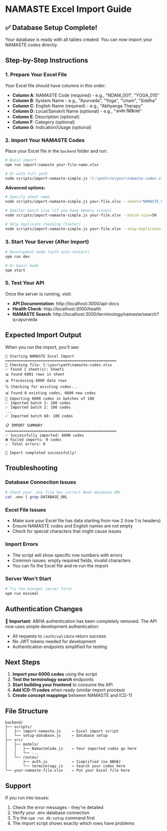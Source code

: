 # NAMASTE Excel Import Guide

## ✅ Database Setup Complete!

Your database is ready with all tables created. You can now import your NAMASTE codes directly.

## Step-by-Step Instructions

### 1. Prepare Your Excel File

Your Excel file should have columns in this order:
- **Column A**: NAMASTE Code (required) - e.g., "NDAM_001", "YOGA_015"
- **Column B**: System Name - e.g., "Ayurveda", "Yoga", "Unani", "Siddha"
- **Column C**: English Name (required) - e.g., "Abhyanga Therapy"
- **Column D**: Local/Sanskrit Name (optional) - e.g., "अभ्यंग चिकित्सा"
- **Column E**: Description (optional)
- **Column F**: Category (optional)
- **Column G**: Indication/Usage (optional)

### 2. Import Your NAMASTE Codes

Place your Excel file in the `backend` folder and run:

```bash
# Basic import
npm run import:namaste your-file-name.xlsx

# Or with full path
node scripts/import-namaste-simple.js "C:\path\to\your\namaste-codes.xlsx"
```

**Advanced options:**
```bash
# Specify sheet name
node scripts/import-namaste-simple.js your-file.xlsx --sheet="NAMASTE_Codes"

# Smaller batch size (if you have memory issues)
node scripts/import-namaste-simple.js your-file.xlsx --batch-size=50

# Skip duplicate checking (faster)
node scripts/import-namaste-simple.js your-file.xlsx --skip-duplicates
```

### 3. Start Your Server (After Import)

```bash
# Development mode (with auto-restart)
npm run dev

# Or basic mode
npm start
```

### 5. Test Your API

Once the server is running, visit:
- **API Documentation**: http://localhost:3000/api-docs
- **Health Check**: http://localhost:3000/health
- **NAMASTE Search**: http://localhost:3000/terminology/namaste/search?q=ayurveda

## Expected Import Output

When you run the import, you'll see:

```
🚀 Starting NAMASTE Excel Import
==================================================
📂 Checking file: C:\your\path\namaste-codes.xlsx
✅ Found 1 sheet(s): Sheet1
📊 Found 6001 rows in sheet
📊 Processing 6000 data rows
🔍 Checking for existing codes...
📊 Found 0 existing codes, 6000 new codes
🔄 Importing 6000 codes in batches of 100
✅ Imported batch 1: 100 codes
✅ Imported batch 2: 100 codes
...
✅ Imported batch 60: 100 codes

📋 IMPORT SUMMARY
==================================================
✅ Successfully imported: 6000 codes
❌ Failed imports: 0 codes
⚠️  Total errors: 0

🎉 Import completed successfully!
```

## Troubleshooting

### Database Connection Issues
```bash
# Check your .env file has correct Neon database URL
cat .env | grep DATABASE_URL
```

### Excel File Issues
- Make sure your Excel file has data starting from row 2 (row 1 is headers)
- Ensure NAMASTE codes and English names are not empty
- Check for special characters that might cause issues

### Import Errors
- The script will show specific row numbers with errors
- Common issues: empty required fields, invalid characters
- You can fix the Excel file and re-run the import

### Server Won't Start
```bash
# Try the minimal server first
npm run minimal
```

## Authentication Changes

🎯 **Important**: ABHA authentication has been completely removed. The API now uses simple development authentication:

- All requests to `/auth/validate` return success
- No JWT tokens needed for development
- Authentication endpoints simplified for testing

## Next Steps

1. **Import your 6000 codes** using the script
2. **Test the terminology search** endpoints
3. **Start building your frontend** to consume the API
4. **Add ICD-11 codes** when ready (similar import process)
5. **Create concept mappings** between NAMASTE and ICD-11

## File Structure

```
backend/
├── scripts/
│   ├── import-namaste.js     ← Excel import script
│   └── setup-database.js     ← Database setup
├── src/
│   ├── models/
│   │   ├── NamasteCode.js    ← Your imported codes go here
│   │   └── ...
│   └── routes/
│       ├── auth.js           ← Simplified (no ABHA)
│       └── terminology.js    ← Search your codes here
└── your-namaste-file.xlsx    ← Put your Excel file here
```

## Support

If you run into issues:
1. Check the error messages - they're detailed
2. Verify your .env database connection
3. Try the `npm run db:setup` command first
4. The import script shows exactly which rows have problems
